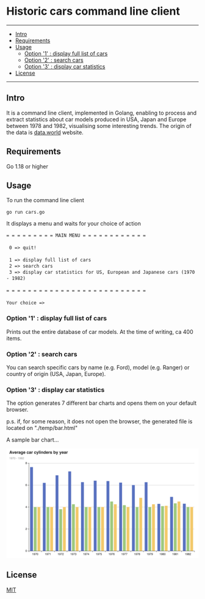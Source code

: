 # Historic cars command line client 
---------------------------------------

  * [Intro](#intro)
  * [Requirements](#requirements)
  * [Usage](#usage)
    * [Option '1' : display full list of cars](display-full-list-of-cars) 
    * [Option '2' : search cars](search-cars) 
    * [Option '3' : display car statistics](display-car-statistics) 
* [License](#license)

---------------------------------------

## Intro

It is a command line client, implemented in Golang, enabling to process and extract statistics about car models produced in USA, Japan and Europe between 1978 and 1982, visualising some interesting trends. The origin of the data is [data.world](https://data.world/dataman-udit/cars-data) website.

## Requirements

Go 1.18 or higher

## Usage

To run the command line client

```
go run cars.go  
```

It displays a menu and waits for your choice of action 

```
= = = = = = = = = MAIN MENU = = = = = = = = = = = =

 0 => quit!

 1 => display full list of cars
 2 => search cars
 3 => display car statistics for US, European and Japanese cars (1970 - 1982)

= = = = = = = = = = = = = = = = = = = = = = = = = =

Your choice => 

```
### Option '1' : display full list of cars

Prints out the entire database of car models. At the time of writing, ca 400 items.

### Option '2' : search cars

You can search specific cars by name (e.g. Ford), model (e.g. Ranger) or country of origin (USA, Japan, Europe).

### Option '3' : display car statistics

The option generates 7 different bar charts and opens them on your default browser. 

p.s. if, for some reason, it does not open the browser, the generated file is located on "./temp/bar.html"

A sample bar chart...

![Sample bar chart](/data/avg-cylinders.png "Sample bar chart")

## License

[MIT](https://opensource.org/license/mit/)
